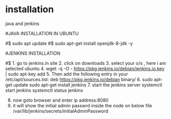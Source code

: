 # installation
java and jenkins


#JAVA INSTALLATION IN UBUNTU 

#$ sudo apt update
#$ sudo apt-get install openjdk-8-jdk -y


#JENKINS INSTALLATION

#$ 1. go to jenkins.in site
   2. click on downloads
   3. select your o/s , here i am selected ubuntu
   4. wget -q -O - https://pkg.jenkins.io/debian/jenkins.io.key | sudo apt-key add
   5. Then add the following entry in your /etc/apt/sources.list:
      deb https://pkg.jenkins.io/debian binary/
   6. sudo apt-get update
      sudo apt-get install jenkins
   7. start the jenkins server
      systemctl start jenkins
      systemctl status jenkins
      
   8. now goto browser and enter ip address:8080
   9. it will show the initial admin passwrd inside the node on below file
     /var/lib/jenkins/secrets/initialAdminPassword
